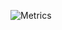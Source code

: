 ![Metrics](https://metrics.lecoq.io/Earthcomputer?template=classic&isocalendar=1&lines=1&people=1&code=1&stackoverflow=1&base=header%2C%20activity%2C%20community%2C%20repositories%2C%20metadata&base.indepth=false&base.hireable=false&base.skip=false&isocalendar=false&isocalendar.duration=full-year&lines=false&lines.sections=base&lines.repositories.limit=4&lines.history.limit=1&people=false&people.limit=24&people.identicons=false&people.identicons.hide=false&people.size=28&people.types=followers%2C%20following&people.shuffle=false&code=false&code.lines=12&code.load=400&code.days=3&code.visibility=public&stackoverflow=false&stackoverflow.user=11071180&stackoverflow.sections=answers-top%2C%20questions-recent&stackoverflow.limit=2&stackoverflow.lines=4&stackoverflow.lines.snippet=2&config.timezone=Europe%2FLondon&config.twemoji=true)

